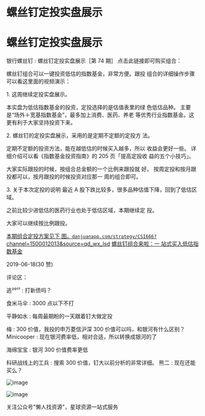 # 螺丝钉定投实盘展示

# 螺丝钉定投实盘展示

银行螺丝钉 : 螺丝钉定投实盘展示［第 74 期］ 点击此链接即可购买组合：

螺丝钉组合可以一键投资低估的指数基金，非常方便。跟投 组合的详细操作步骤可以看这里面的视频演示：

1\. 这周继续定投实盘展示。

本实盘为低估指数基金的投资，定投选择的是估值表里的绿 色低估品种。 主要是“场外＋宽基指数基金”，最多加上消费、医药、养老 等优秀行业指数基金。这更有利于大家坚持投资下来。

2\. 螺丝钉的定投实盘展示，采用的是定期不定额的定投方 法。

定期不定额的投资方法，能在越低估的时候买入越多，所以 收益会更好一些。 详细介绍可以看《指数基金投资指南》的 205 页「提高定投收 益的五个小技巧」。

大家实际跟投的时候，按组合总金额的一个比例来跟投就 好。 按周定投和按月跟投都可以，按月跟投的时候投资对应那一 周的组合即可。

3\. 关于本次定投的说明 最近 A 股下跌比较多，很多品种估值下降，回到了低估区域。

之前比较少进低估的医药行业也处于低估区域，本期继续定 投。

大家可以继续按比例跟投。

[本期组合定投方案见下 图。](https://danjuanapp.com/strategy/CSI666?channel=1500012013&source=qd_wx_lsd)[`danjuanapp.com/strategy/CSI666?`](https://danjuanapp.com/strategy/CSI666?channel=1500012013&source=qd_wx_lsd) [channel=1500012013&source=qd_wx_lsd](https://mp.weixin.qq.com/s/JVr0Fj08juEo11iKg54CQQ) [螺丝钉组合来啦：一 站式买入低估指数基金](https://mp.weixin.qq.com/s/JVr0Fj08juEo11iKg54CQQ)

2019-06-18(30 赞)

评论区：

逃²⁰¹⁷ : 打新债吗？

食米马伞 : 3000 点以下不打

平静如水 : 每周最期盼的一天跟着钉大做定投

梅 : 300 价值，我投的申万菱信沪深 300 价值可以吗，和银河有什么区别？ Minicooper : 现在银河费率低，相对合适，所以转换成银河的了

海绵宝宝 : 银河 300 价值费率更低

科研战线上的工兵 : 搜索 300 价值，钉大以前分析的非常详细。 熊二 : 现在还能买么？

![image](img/Image_168.png)

![image](img/Image_169.png)

关注公众号"懒人找资源"，星球资源一站式服务
